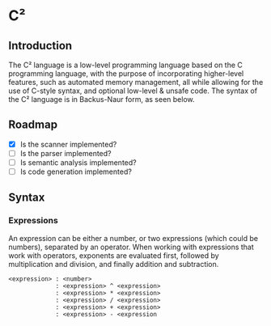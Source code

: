 # C²
## Introduction
The C² language is a low-level programming language based on the C programming language, with the purpose of incorporating higher-level features, such as automated memory management, all while allowing for the use of C-style syntax, and optional low-level & unsafe code. The syntax of the C² language is in Backus-Naur form, as seen below.
## Roadmap
- [x] Is the scanner implemented?
- [ ] Is the parser implemented?
- [ ] Is semantic analysis implemented?
- [ ] Is code generation implemented?
## Syntax
### Expressions
An expression can be either a number, or two expressions (which could be numbers), separated by an operator. When working with expressions that work with operators, exponents are evaluated first, followed by multiplication and division, and finally addition and subtraction.
```
<expression> : <number>
             : <expression> ^ <expression>
             : <expression> * <expression>
             : <expression> / <expression>
             : <expression> + <expression>
             : <expression> - <expression
```